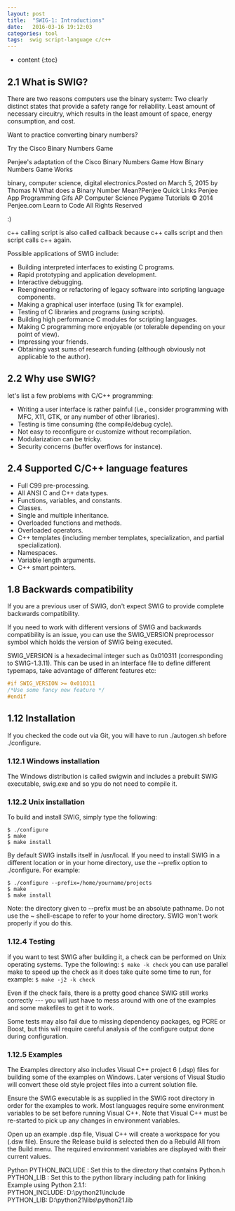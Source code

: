 ```yaml
---
layout: post
title:  "SWIG-1: Introductions"
date:   2016-03-16 19:12:03
categories: tool
tags:  swig script-language c/c++
---
```


* content
{:toc}

## 2.1 What is SWIG?
There are two reasons computers use the binary system:
Two clearly distinct states that provide a safety range for reliability.
Least amount of necessary circuitry, which results in the least amount of space, energy consumption, and cost.

Want to practice converting binary numbers?

Try the Cisco Binary Numbers Game

Penjee's adaptation of the Cisco Binary Numbers Game
How Binary Numbers Game Works
 

binary, computer science, digital electronics.Posted on March 5, 2015 by Thomas N
What does a Binary Number Mean?Penjee
Quick Links
Penjee App
Programming Gifs
AP Computer Science
Pygame Tutorials
© 2014 Penjee.com Learn to Code All Rights Reserved

:)

c++ calling script  is also called callback because c++ calls script and then script calls c++  again. 

Possible applications of SWIG include:
 - Building interpreted interfaces to existing C programs.
 - Rapid prototyping and application development.
 - Interactive debugging.
 - Reengineering or refactoring of legacy software into scripting language components.
 - Making a graphical user interface (using Tk for example).
 - Testing of C libraries and programs (using scripts).
 - Building high performance C modules for scripting languages.
 - Making C programming more enjoyable (or tolerable depending on your point of view).
 - Impressing your friends.
 - Obtaining vast sums of research funding (although obviously not applicable to the author).

## 2.2 Why use SWIG?
let's list a few problems with C/C++ programming:
 - Writing a user interface is rather painful (i.e., consider programming with MFC, X11, GTK, or any number of other
libraries).
 - Testing is time consuming (the compile/debug cycle).
 - Not easy to reconfigure or customize without recompilation.
 - Modularization can be tricky.
 - Security concerns (buffer overflows for instance).

## 2.4 Supported C/C++ language features
 - Full C99 pre-processing.
 - All ANSI C and C++ data types.
 - Functions, variables, and constants.
 - Classes.
 - Single and multiple inheritance.
 - Overloaded functions and methods.
 - Overloaded operators.
 - C++ templates (including member templates, specialization, and partial specialization).
 - Namespaces.
 - Variable length arguments.
 - C++ smart pointers.
 
 
## 1.8 Backwards compatibility
If you are a previous user of SWIG, don't expect SWIG to provide complete backwards compatibility. 

If you need to work with different versions of SWIG and backwards compatibility is an issue, you can use the SWIG_VERSION preprocessor symbol which holds the version of SWIG being executed. 

SWIG_VERSION is a hexadecimal integer such as 0x010311 (corresponding to SWIG-1.3.11). This can be used in an interface file to define different typemaps, take advantage of different features etc:
```c++
#if SWIG_VERSION >= 0x010311
/*Use some fancy new feature */
#endif
```

## 1.12 Installation
If you checked the code out via Git, you will have to run ./autogen.sh before ./configure.
### 1.12.1 Windows installation
The Windows distribution is called swigwin and includes a prebuilt SWIG executable, swig.exe and so ypu do not need to compile it.
### 1.12.2 Unix installation
To build and install SWIG, simply type the following:
```shell
$ ./configure
$ make
$ make install
```
By default SWIG installs itself in /usr/local. If you need to install SWIG in a different location or in your home directory, use the --prefix option to ./configure. For example:
```shell
$ ./configure --prefix=/home/yourname/projects
$ make
$ make install
```
Note: the directory given to --prefix must be an absolute pathname. Do not use the ~ shell-escape to refer to your home 
directory. SWIG won't work properly if you do this.

### 1.12.4 Testing
if you want to test SWIG after building it, a check can be performed on Unix operating systems. 
Type the following: ```$ make -k check```  you can use parallel make to speed up the check as it does take quite some 
time to run, for example: ```$ make -j2 -k check```

Even if the check fails, there is a pretty good chance SWIG still works correctly --- you will just have to mess 
around with one of the examples and some makefiles to get it to work. 

Some tests may also fail due to missing dependency packages, eg PCRE or Boost, but this will require careful
analysis of the configure output done during configuration.

### 1.12.5 Examples
The Examples directory also includes Visual C++ project 6 (.dsp) files for building some of the examples on Windows. 
Later versions of Visual Studio will convert these old style project files into a current solution file.

Ensure the SWIG executable is as supplied in the SWIG root directory in order for the examples to work. 
Most languages require some environment variables to be set before running Visual C++. Note that Visual 
C++ must be re-started to pick up any changes in environment variables. 

Open up an example .dsp file, Visual C++ will create a workspace for you (.dsw file). Ensure the
Release build is selected then do a Rebuild All from the Build menu. The required environment variables are displayed with their
current values.

Python
PYTHON_INCLUDE : Set this to the directory that contains Python.h  
PYTHON_LIB : Set this to the python library including path for linking  
Example using Python 2.1.1:    
PYTHON_INCLUDE: D:\python21\include  
PYTHON_LIB: D:\python21\libs\python21.lib 


